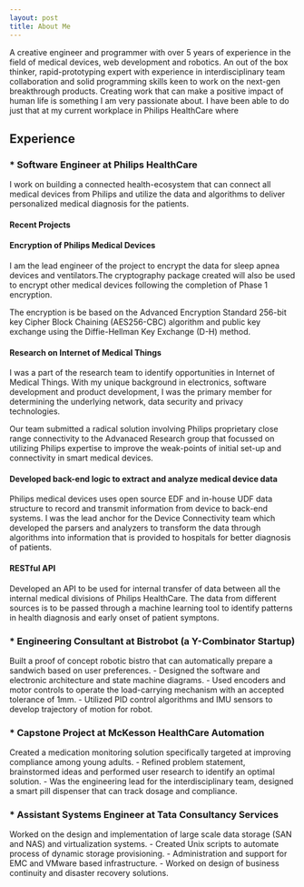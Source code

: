 ```yaml
---
layout: post
title: About Me
---
```

<p> A creative engineer and programmer with over 5 years of experience in the field of medical devices, web development and robotics. An out of the box thinker, rapid-prototyping expert with experience in interdisciplinary team collaboration and solid programming skills keen to work on the next-gen breakthrough products.
Creating work that can make a positive impact of human life is something I am very passionate about. I have been able to do just that at my current workplace in Philips HealthCare where 
</p>

## Experience

### * Software Engineer at Philips HealthCare
<p>
I work on building a connected health-ecosystem that can connect all medical devices from Philips and utilize the data and algorithms to deliver personalized medical diagnosis for the patients.
</p>

#### Recent Projects

#### Encryption of Philips Medical Devices
<p>
 I am the lead engineer of the project to encrypt the data for sleep apnea devices and ventilators.The cryptography package created will also be used to encrypt other medical devices following the completion of Phase 1 encryption.
</p>
<p>
The encryption is be based on the Advanced Encryption Standard 256-bit key Cipher Block Chaining (AES256-CBC) algorithm and public key exchange using the Diffie-Hellman Key Exchange (D-H) method.
</p>

#### Research on Internet of Medical Things
<p>
I was a part of the research team to identify opportunities in Internet of Medical Things. With my unique background in electronics, software development and product development, I was the primary member for determining the underlying network, data security and privacy technologies.
</p>
<p>
Our team submitted a radical solution involving Philips proprietary close range connectivity to the Advanaced Research group that focussed on utilizing Philips expertise to improve the weak-points of initial set-up and connectivity in smart medical devices.
</p>

#### Developed back-end logic to extract and analyze medical device data
<p>
Philips medical devices uses open source EDF and in-house UDF data structure to record and transmit information from device to back-end systems. I was the lead anchor for the Device Connectivity team which developed the parsers and analyzers to transform the data through algorithms into information that is provided to hospitals for better diagnosis of patients.
</p>

#### RESTful API
<p>
Developed an API to be used for internal transfer of data between all the internal medical divisions of Philips HealthCare. The data from different sources is to be passed through a machine learning tool to identify patterns in health diagnosis and early onset of patient symptons.
</p>

### * Engineering Consultant at Bistrobot (a Y-Combinator Startup)
<p>
Built a proof of concept robotic bistro that can automatically prepare a sandwich based on user preferences.
- Designed the software and electronic architecture and state machine diagrams.
-	Used encoders and motor controls to operate the load-carrying mechanism with an accepted tolerance of 1mm.
-	Utilized PID control algorithms and IMU sensors to develop trajectory of motion for robot.
</p>

### * Capstone Project at McKesson HealthCare Automation
<p>
Created a medication monitoring solution specifically targeted at improving compliance among young adults.
- Refined problem statement, brainstormed ideas and performed user research to identify an optimal solution.
- Was the engineering lead for the interdisciplinary team, designed a smart pill dispenser that can track dosage and compliance.
</p>

### * Assistant Systems Engineer at Tata Consultancy Services
<div>
Worked on the design and implementation of large scale data storage (SAN and NAS) and virtualization systems.
-	Created Unix scripts to automate process of dynamic storage provisioning.
-	Administration and support for EMC and VMware based infrastructure.
-	Worked on design of business continuity and disaster recovery solutions.
</div>

